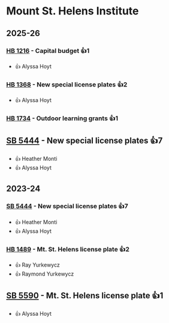 # Mount St. Helens Institute
## 2025-26

### [HB 1216](/bill/2025-26/hb/1216/) - Capital budget 👍1  
* 👍 Alyssa Hoyt

### [HB 1368](/bill/2025-26/hb/1368/) - New special license plates 👍2  
* 👍 Alyssa Hoyt

### [HB 1734](/bill/2025-26/hb/1734/) - Outdoor learning grants 👍1  

## [SB 5444](/bill/2025-26/sb/5444/) - New special license plates 👍7  
* 👍 Heather Monti
* 👍 Alyssa Hoyt

## 2023-24

### [SB 5444](/bill/2023-24/sb/5444/) - New special license plates 👍7  
* 👍 Heather Monti
* 👍 Alyssa Hoyt

### [HB 1489](/bill/2023-24/hb/1489/) - Mt. St. Helens license plate 👍2  
* 👍 Ray Yurkewycz
* 👍 Raymond Yurkewycz

## [SB 5590](/bill/2023-24/sb/5590/) - Mt. St. Helens license plate 👍1  
* 👍 Alyssa Hoyt
